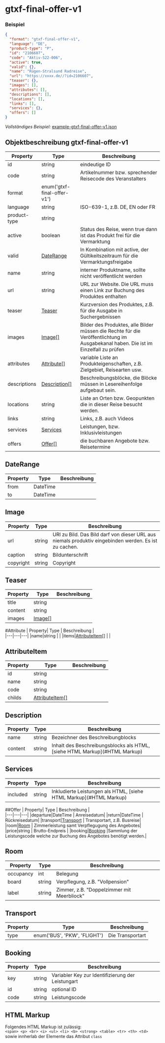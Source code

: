 
# gtxf-final-offer-v1

### Beispiel
````json
{
  "format": "gtxf-final-offer-v1",
  "language": "DE",
  "product-type": "P",
  "id": "2106607",
  "code": "Aktiv-S22-006",
  "active": true,
  "valid": {},
  "name": "Rügen-Stralsund Radreise",
  "url": "https://xxxx.de//?id=2106607",
  "teaser": {},
  "images": [],
  "attributes": [],
  "descriptions": [],
  "locations": [],
  "links": [],
  "services": {},
  "offers": []
}
````

*Vollständiges Beispiel:*
[example-gtxf-final-offer-v1.json](example-gtxf-final-offer-v1.json)

## Objektbeschreibung gtxf-final-offer-v1
| Property| Type | Beschreibung |   
|---|---|---| 
|id|string | eindeutige ID|
|code|string | Artikelnummer bzw. sprechender Reisecode des Veranstalters|
|format|enum('gtxf-final-offer-v1') | |
|language|string | ISO-639-1, z.B. DE, EN oder FR|
|product-type|string | |
|active|boolean | Status des Reise, wenn true dann ist das Produkt frei für die Vermarktung |
|valid|[DateRange](#DateRange) | In Kombination mit active, der Gültikeitszeitraum für die Vermarktungsfreigabe |
|name|string | interner Produktname, sollte nicht veröffentlicht werden|
|url|string | URL zur Website. Die URL muss einen Link zur Buchung des Produktes enthalten|
|teaser|[Teaser](#Teaser) | Kurzversion des Produktes, z.B. für die Ausgabe in Suchergebnissen|
|images|[Image[]](#Image) | Bilder des Produktes, alle Bilder müssen die Rechte für die Veröffentlichtung im Ausgabekanal haben. Die ist im Einzelfall zu prüfen|
|attributes|[Attribute[]](#Attribute) | variable Liste an Produkteigenschaften, z.B. Zielgebiet, Reisearten usw.|
|descriptions|[Description[]](#Description) | Beschreibungsblöcke, die Blöcke müssen in Lesereihenfolge aufgebaut sein.|
|locations|string | Liste an Orten bzw. Geopunkten die in dieser Reise besucht werden. |
|links|string | Links, z.B. auch Videos |
|services|[Services](#Services) | Leistungen, bzw. Inklusivleistungen|
|offers|[Offer[]](#Offer) | die buchbaren Angebote bzw. Reisetermine |

## DateRange
| Property| Type | Beschreibung |   
|---|---|---|
|from|DateTime | |
|to|DateTime | |

## Image
| Property| Type | Beschreibung |   
|---|---|---|
|url|string | URl zu Bild. Das Bild darf von dieser URL aus niemals produktiv eingebinden werden. Es ist zu cachen.|
|caption|string | Bildunterschrift|
|copyright|string | Copyright |

## Teaser
| Property| Type | Beschreibung |   
|---|---|---|
|title|string | |
|content|string ||
|images|[Image[]](#Image) | |

#Attribute
| Property| Type | Beschreibung |   
|---|---|---|
|name|string | |
|items|[AttributeItem[]](#AttributeItem) | |


## AttributeItem
| Property| Type | Beschreibung |   
|---|---|---|
|id|string | |
|name|string | |
|code|string | |
|childs|[AttributeItem[]](#AttributeItem)| |

## Description
| Property| Type | Beschreibung |   
|---|---|---|
|name|string | Bezeichner des Beschreibungblocks|
|content|string | Inhalt des Beschreibungsblocks als HTML, [siehe HTML Markup](#HTML Markup) |

## Services
| Property| Type | Beschreibung |   
|---|---|---|
|included|string | Inkludierte Leistungen als HTML, [siehe HTML Markup](#HTML Markup)|

##Offer
| Property| Type | Beschreibung |   
|---|---|---|
|departure|DateTime | Anreisedatum|
|return|DateTime | Rückreisedatum|
|transport|[Transport](#Transport) | Transportart, z.B. Busreise|
|room|[Room](#Room) | Zimmerleistung samt Verpflegugung des Angebotes|
|price|string | Brutto-Endpreis |
|booking|[Booking](#Booking) |Sammlung der Leistungscode welche zur Buchung des Angebotes benötigt werden.|


## Room
| Property| Type | Beschreibung |   
|---|---|---| 
|occupancy|int | Belegung|
|board|string | Verpflegung, z.B. "Vollpension"|
|label|string | Zimmer, z.B. "Doppelzimmer mit Meerbliock" |

## Transport
| Property| Type | Beschreibung |   
|---|---|---| 
|type|enum('BUS', 'PKW', 'FLIGHT') | Die Transportart |

## Booking
| Property| Type | Beschreibung |   
|---|---|---|
|key|string | Variabler Key zur Identifizierung der Leistungart|
|id|string | optional ID |
|code|string | Leistungscode|


## HTML Markup
Folgendes HTML Markup ist zulässig: <br>
``<span> <p> <br> <i> <ul> <li> <b> <strong> <table> <tr> <th> <td>`` sowie innherlab der Elemente das Attribut ``class``
